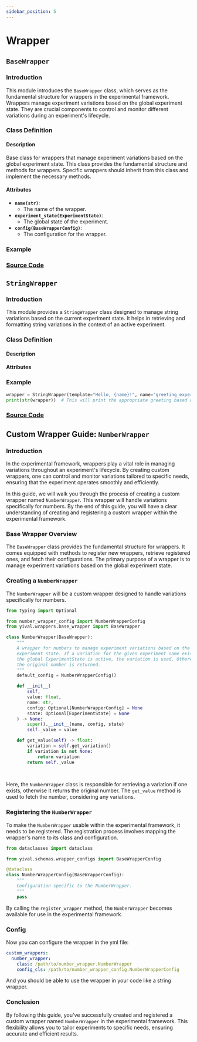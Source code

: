 ```yaml
---
sidebar_position: 5
---
```


# Wrapper 

##  `BaseWrapper`

###   Introduction 

  This module introduces the `BaseWrapper` class, which serves as the fundamental structure for wrappers in the experimental framework. Wrappers manage experiment variations based on the global experiment state. They are crucial components to control and monitor different variations during an experiment's lifecycle.

###   Class Definition 

####    Description

   Base class for wrappers that manage experiment variations based on the global experiment state. This class provides the fundamental structure and methods for wrappers. Specific wrappers should inherit from this class and implement the necessary methods.

####    Attributes

- **`name(str)`**: 
  - The name of the wrapper.
- **`experiment_state(ExperimentState)`**: 
  - The global state of the experiment.
- **`config(BaseWrapperConfig)`**: 
  - The configuration for the wrapper.

###   Example

###   [Source Code](https://github.com/YiVal/YiVal/blob/master/src/yival/wrappers/base_wrapper.py)





##  `StringWrapper`

###   Introduction 

  This module provides a `StringWrapper` class designed to manage string variations based on the current experiment state. It helps in retrieving and formatting string variations in the context of an active experiment.

###   Class Definition 

####    Description

####    Attributes

###   Example

```Python
wrapper = StringWrapper(template="Hello, {name}!", name="greeting_experiment", variables={"name": "John"})
print(str(wrapper))  # This will print the appropriate greeting based on the experiment state.
```

###   [Source Code](https://github.com/YiVal/YiVal/blob/master/src/yival/wrappers/string_wrapper.py)

##  Custom Wrapper Guide: `NumberWrapper`

###   Introduction

  In the experimental framework, wrappers play a vital role in managing variations throughout an experiment's lifecycle. By creating custom wrappers, one can control and monitor variations tailored to specific needs, ensuring that the experiment operates smoothly and efficiently.

  In this guide, we will walk you through the process of creating a custom wrapper named `NumberWrapper`. This wrapper will handle variations specifically for numbers. By the end of this guide, you will have a clear understanding of creating and registering a custom wrapper within the experimental framework.

###   Base Wrapper Overview

  The `BaseWrapper` class provides the fundamental structure for wrappers. It comes equipped with methods to register new wrappers, retrieve registered ones, and fetch their configurations. The primary purpose of a wrapper is to manage experiment variations based on the global experiment state.

###   Creating a `NumberWrapper`

  The `NumberWrapper` will be a custom wrapper designed to handle variations specifically for numbers.

```Python
from typing import Optional

from number_wrapper_config import NumberWrapperConfig
from yival.wrappers.base_wrapper import BaseWrapper

class NumberWrapper(BaseWrapper):
    """
    A wrapper for numbers to manage experiment variations based on the global
    experiment state. If a variation for the given experiment name exists and
    the global ExperimentState is active, the variation is used. Otherwise,
    the original number is returned.
    """
    default_config = NumberWrapperConfig()

    def __init__(
        self,
        value: float,
        name: str,
        config: Optional[NumberWrapperConfig] = None
        state: Optional[ExperimentState] = None
    ) -> None:
        super().__init__(name, config, state)
        self._value = value

    def get_value(self) -> float:
        variation = self.get_variation()
        if variation is not None:
            return variation
        return self._value
       
 
```

  Here, the `NumberWrapper` class is responsible for retrieving a variation if one exists, otherwise it returns the original number. The `get_value` method is used to fetch the number, considering any variations.

###   Registering the `NumberWrapper`

  To make the `NumberWrapper` usable within the experimental framework, it needs to be registered. The registration process involves mapping the wrapper's name to its class and configuration.

```Python
from dataclasses import dataclass

from yival.schemas.wrapper_configs import BaseWrapperConfig

@dataclass
class NumberWrapperConfig(BaseWrapperConfig):
    """
    Configuration specific to the NumberWrapper.
    """
    pass
```

  By calling the `register_wrapper` method, the `NumberWrapper` becomes available for use in the experimental framework.

###   Config

  Now you can configure the wrapper in the yml file: 

```YAML
custom_wrappers:
  number_wrapper:
    class: /path/to/number_wrapper.NumberWrapper
    config_cls: /path/to/number_wrapper_config.NumberWrapperConfig
```

  And you should be able to use the wrapper in your code like a string wrapper.

###   Conclusion

  By following this guide, you've successfully created and registered a custom wrapper named `NumberWrapper` in the experimental framework. This flexibility allows you to tailor experiments to specific needs, ensuring accurate and efficient results.